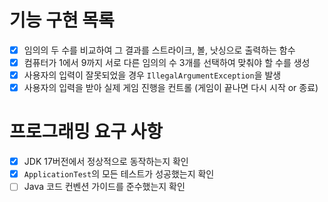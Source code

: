 # 기능 구현 목록

- [x] 임의의 두 수를 비교하여 그 결과를 스트라이크, 볼, 낫싱으로 출력하는 함수
- [x] 컴퓨터가 1에서 9까지 서로 다른 임의의 수 3개를 선택하여 맞춰야 할 수를 생성
- [x] 사용자의 입력이 잘못되었을 경우 `IllegalArgumentException`을 발생
- [x] 사용자의 입력을 받아 실제 게임 진행을 컨트롤 (게임이 끝나면 다시 시작 or 종료)

# 프로그래밍 요구 사항

- [x] JDK 17버전에서 정상적으로 동작하는지 확인
- [x] `ApplicationTest`의 모든 테스트가 성공했는지 확인
- [ ] Java 코드 컨벤션 가이드를 준수했는지 확인

